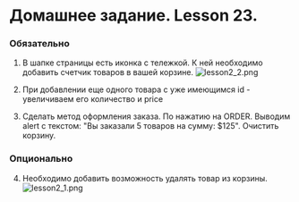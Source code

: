 # Домашнее задание. Lesson 23.

### Обязательно

1) В шапке страницы есть иконка с тележкой. К ней необходимо добавить счетчик товаров в вашей корзине.
![lesson2_2.png](https://raw.githubusercontent.com/puzankov/advanced/master/lesson2/lesson2_2.png)

2) При добавлении еще одного товара с уже имеющимся id - увеличиваем его количество и price
 
3) Сделать метод оформления заказа. По нажатию на ORDER. Выводим alert c текстом: "Вы заказали 5 товаров на сумму: $125".
Очистить корзину.

### Опционально

4) Необходимо добавить возможность удалять товар из корзины.
![lesson2_1.png](https://raw.githubusercontent.com/puzankov/advanced/master/lesson2/lesson2_1.png)
